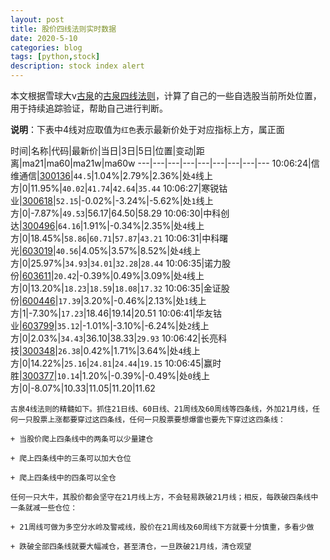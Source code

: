 ```yaml
---
layout: post
title: 股价四线法则实时数据
date: 2020-5-10
categories: blog
tags: [python,stock]
description: stock index alert
---
```



本文根据雪球大v[古泉](https://xueqiu.com/u/7148646888)的[古泉四线法则](https://xueqiu.com/7148646888/130498192)，计算了自己的一些自选股当前所处位置，用于持续追踪验证，帮助自己进行判断。

**说明**：下表中4线对应取值为`红色`表示最新价处于对应指标上方，属正面

时间|名称|代码|最新价|当日|3日|5日|位置|变动|距离|ma21|ma60|ma21w|ma60w
---|---|---|---|---|---|---|---|---
10:06:24|信维通信|[300136](https://xueqiu.com/S/SZ300136)|`44.5`|1.04%|2.79%|2.36%|处`4`线上方|0|11.95%|`40.02`|`41.74`|`42.64`|`35.44`
10:06:27|寒锐钴业|[300618](https://xueqiu.com/S/SZ300618)|`52.15`|-0.02%|-3.24%|-5.62%|处`1`线上方|0|-7.87%|`49.53`|56.17|64.50|58.29
10:06:30|中科创达|[300496](https://xueqiu.com/S/SZ300496)|`64.16`|1.91%|-0.34%|2.35%|处`4`线上方|0|18.45%|`58.86`|`60.71`|`57.87`|`43.21`
10:06:31|中科曙光|[603019](https://xueqiu.com/S/SH603019)|`40.56`|4.05%|3.57%|8.52%|处`4`线上方|0|25.97%|`34.93`|`34.01`|`32.28`|`28.44`
10:06:35|诺力股份|[603611](https://xueqiu.com/S/SH603611)|`20.42`|-0.39%|0.49%|3.09%|处`4`线上方|0|13.20%|`18.23`|`18.59`|`18.08`|`17.32`
10:06:35|金证股份|[600446](https://xueqiu.com/S/SH600446)|`17.39`|3.20%|-0.46%|2.13%|处`1`线上方|1|-7.30%|`17.23`|18.46|19.14|20.51
10:06:41|华友钴业|[603799](https://xueqiu.com/S/SH603799)|`35.12`|-1.01%|-3.10%|-6.24%|处`2`线上方|0|2.03%|`34.43`|36.10|38.33|`29.93`
10:06:42|长亮科技|[300348](https://xueqiu.com/S/SZ300348)|`26.38`|0.42%|1.71%|3.64%|处`4`线上方|0|14.22%|`25.16`|`24.81`|`24.44`|`19.15`
10:06:45|赢时胜|[300377](https://xueqiu.com/S/SZ300377)|`10.14`|1.20%|-0.39%|-0.49%|处`0`线上方|0|-8.07%|10.33|11.05|11.20|11.62

```
古泉4线法则的精髓如下。抓住21日线、60日线、21周线及60周线等四条线，外加21月线，任何一只股票上涨都要穿过这四条线，任何一只股票要想爆雷也要先下穿过这四条线：

+ 当股价爬上四条线中的两条可以少量建仓

+ 爬上四条线中的三条可以加大仓位

+ 爬上四条线中的四条可以全仓

任何一只大牛，其股价都会坚守在21月线上方，不会轻易跌破21月线；相反，每跌破四条线中一条就减一些仓位：

+ 21周线可做为多空分水岭及警戒线，股价在21周线及60周线下方就要十分慎重，多看少做

+ 跌破全部四条线就要大幅减仓，甚至清仓，一旦跌破21月线，清仓观望
```